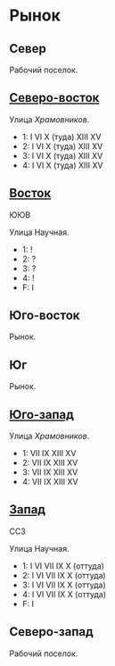 # Рынок

## Север

Рабочий поселок.

## [Северо-восток](./585085.md)

Улица *Храмовников*.

* 1:    I   VI  X (туда)    XIII    XV
* 2:    I   VI  X (туда)    XIII    XV
* 3:    I   VI  X (туда)    XIII    XV
* 4:    I   VI  X (туда)    XIII    XV

## [Восток](./585090.md)

ЮЮВ

Улица Научная.

* 1:    !
* 2:    ?
* 3:    ?
* 4:    !
* F:    I

## Юго-восток

Рынок.

## Юг

Рынок.

## [Юго-запад](./560110.md)

Улица *Храмовников*.

* 1:    VII IX  XIII    XV
* 2:    VII IX  XIII    XV
* 3:    VII IX  XIII    XV
* 4:    VII IX  XIII    XV

## [Запад](./570090.md)

ССЗ

Улица Научная.

* 1:    I   VI  VII IX  X (оттуда)
* 2:    I   VI  VII IX  X (оттуда)
* 3:    I   VI  VII IX  X (оттуда)
* 4:    I   VI  VII IX  X (оттуда)
* F:    I

## Северо-запад

Рабочий поселок.
